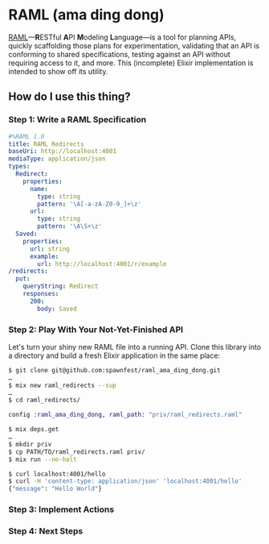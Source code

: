 # RAML (ama ding dong)

[RAML](https://raml.org/)—**R**ESTful **A**PI **M**odeling **L**anguage—is a tool for planning APIs, 
quickly scaffolding those plans for experimentation, validating that an API is
conforming to shared specifications, testing against an API without requiring
access to it, and more.  This (incomplete) Elixir implementation is intended to 
show off its utility.

## How do I use this thing?

### Step 1:  Write a RAML Specification

```YAML
#%RAML 1.0
title: RAML Redirects
baseUri: http://localhost:4001
mediaType: application/json
types:
  Redirect:
    properties:
      name:
        type: string
        pattern: '\A[-a-zA-Z0-9_]+\z'
      url:
        type: string
        pattern: '\A\S+\z'
  Saved:
    properties:
      url: string
      example:
        url: http://localhost:4001/r/example
/redirects:
  put:
    queryString: Redirect
    responses: 
      200:
        body: Saved
```

### Step 2:  Play With Your Not-Yet-Finished API 

Let's turn your shiny new RAML file into a running API.  Clone this library
into a directory and build a fresh Elixir application in the same place:

```bash
$ git clone git@github.com:spawnfest/raml_ama_ding_dong.git
…
$ mix new raml_redirects --sup
…
$ cd raml_redirects/
```

```Elixir
config :raml_ama_ding_dong, raml_path: "priv/raml_redirects.raml"
```

```bash
$ mix deps.get
…
$ mkdir priv
$ cp PATH/TO/raml_redirects.raml priv/
$ mix run --no-halt
```

```bash
$ curl localhost:4001/hello
$ curl -H 'content-type: application/json' 'localhost:4001/hello'
{"message": "Hello World"}
```

### Step 3:  Implement Actions

### Step 4:  Next Steps


